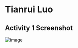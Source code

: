 # Tianrui Luo

## Activity 1 Screenshot 
![image](https://github.com/Tianrui-Luo/ECE444-F2023-Assignment1/assets/77422312/4cf5baa7-e4ce-461f-b921-2e8c1547f9ae)
